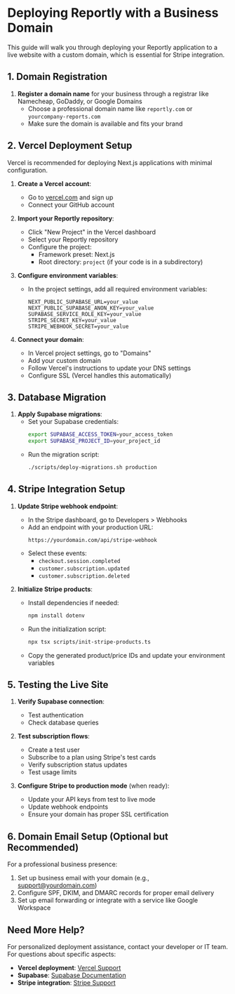 # Deploying Reportly with a Business Domain

This guide will walk you through deploying your Reportly application to a live website with a custom domain, which is essential for Stripe integration.

## 1. Domain Registration

1. **Register a domain name** for your business through a registrar like Namecheap, GoDaddy, or Google Domains
   - Choose a professional domain name like `reportly.com` or `yourcompany-reports.com`
   - Make sure the domain is available and fits your brand

## 2. Vercel Deployment Setup

Vercel is recommended for deploying Next.js applications with minimal configuration.

1. **Create a Vercel account**:
   - Go to [vercel.com](https://vercel.com) and sign up
   - Connect your GitHub account

2. **Import your Reportly repository**:
   - Click "New Project" in the Vercel dashboard
   - Select your Reportly repository
   - Configure the project:
     - Framework preset: Next.js
     - Root directory: `project` (if your code is in a subdirectory)
   
3. **Configure environment variables**:
   - In the project settings, add all required environment variables:
     ```
     NEXT_PUBLIC_SUPABASE_URL=your_value
     NEXT_PUBLIC_SUPABASE_ANON_KEY=your_value
     SUPABASE_SERVICE_ROLE_KEY=your_value
     STRIPE_SECRET_KEY=your_value
     STRIPE_WEBHOOK_SECRET=your_value
     ```

4. **Connect your domain**:
   - In Vercel project settings, go to "Domains"
   - Add your custom domain
   - Follow Vercel's instructions to update your DNS settings
   - Configure SSL (Vercel handles this automatically)

## 3. Database Migration

1. **Apply Supabase migrations**:
   - Set your Supabase credentials:
     ```bash
     export SUPABASE_ACCESS_TOKEN=your_access_token
     export SUPABASE_PROJECT_ID=your_project_id
     ```
   - Run the migration script:
     ```bash
     ./scripts/deploy-migrations.sh production
     ```

## 4. Stripe Integration Setup

1. **Update Stripe webhook endpoint**:
   - In the Stripe dashboard, go to Developers > Webhooks
   - Add an endpoint with your production URL:
     ```
     https://yourdomain.com/api/stripe-webhook
     ```
   - Select these events:
     - `checkout.session.completed`
     - `customer.subscription.updated`
     - `customer.subscription.deleted`

2. **Initialize Stripe products**:
   - Install dependencies if needed:
     ```bash
     npm install dotenv
     ```
   - Run the initialization script:
     ```bash
     npx tsx scripts/init-stripe-products.ts
     ```
   - Copy the generated product/price IDs and update your environment variables

## 5. Testing the Live Site

1. **Verify Supabase connection**:
   - Test authentication
   - Check database queries

2. **Test subscription flows**:
   - Create a test user
   - Subscribe to a plan using Stripe's test cards
   - Verify subscription status updates
   - Test usage limits

3. **Configure Stripe to production mode** (when ready):
   - Update your API keys from test to live mode
   - Update webhook endpoints
   - Ensure your domain has proper SSL certification

## 6. Domain Email Setup (Optional but Recommended)

For a professional business presence:

1. Set up business email with your domain (e.g., support@yourdomain.com)
2. Configure SPF, DKIM, and DMARC records for proper email delivery
3. Set up email forwarding or integrate with a service like Google Workspace

## Need More Help?

For personalized deployment assistance, contact your developer or IT team. For questions about specific aspects:

- **Vercel deployment**: [Vercel Support](https://vercel.com/support)
- **Supabase**: [Supabase Documentation](https://supabase.com/docs)
- **Stripe integration**: [Stripe Support](https://support.stripe.com)